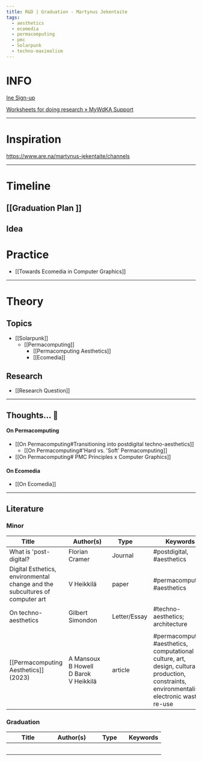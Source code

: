 ```yaml
---
title: R&D | Graduation - Martynus Jekentaite
tags:
  - aesthetics
  - ecomedia
  - permacomputing
  - pmc
  - Solarpunk
  - techno-maximalism
---
```

# INFO

[Ine Sign-up](https://pad.riseup.net/p/DCresearch-Ine-keep)

[Worksheets for doing research » MyWdKA Support](https://static.mywdka.nl/researchstation/2024/02/15/9523/)

___
# Inspiration

https://www.are.na/martynus-jekentaite/channels


___

# Timeline

## [[Graduation Plan ]]
## Idea




# Practice

- [[Towards Ecomedia in Computer Graphics]]


___
# Theory

## Topics

- [[Solarpunk]]
	- [[Permacomputing]]
	  - [[Permacomputing Aesthetics]]
	  - [[Ecomedia]]


## Research

- [[Research Question]]


___

## Thoughts... 💭

#### On Permacomputing

- [[On Permacomputing#Transitioning into postdigital techno-aesthetics]]
    - [[On Permacomputing#'Hard vs. 'Soft' Permacomputing]] <br>
- [[On Permacomputing# PMC Principles x Computer Graphics]]

#### On Ecomedia

- [[On Ecomedia]]
___
## Literature

### Minor

| <div style="width:100px">Title</div>                                        | <div style="width:100px">Author(s)</div>        | <div style="width:70px">Type</div> | Keywords                                                                                                                                       |     |
| --------------------------------------------------------------------------- | ----------------------------------------------- | ---------------------------------- | ---------------------------------------------------------------------------------------------------------------------------------------------- | --- |
| What is 'post-digital?                                                      | Florian Cramer                                  | Journal                            | #postdigital, #aesthetics                                                                                                                      |     |
| Digital Esthetics, environmental change and the subcultures of computer art | V Heikkilä                                      | paper                              | #permacomputing,<br> #aesthetics                                                                                                               |     |
| On techno-aesthetics                                                        | Gilbert Simondon                                | Letter/Essay                       | #techno-aesthetics; architecture                                                                                                               |     |
|                                                                             |                                                 |                                    |                                                                                                                                                |     |
| [[Permacomputing Aesthetics]] (2023)                                        | A Mansoux<br>B Howell<br>D Barok<br> V Heikkilä | article                            | #permacomputing, #aesthetics, computational culture, art, design, cultural production, constraints, environmentalism, electronic waste, re-use |     |


### Graduation


| <div style="width:100px">Title</div> | <div style="width:100px">Author(s)</div> | <div style="width:70px">Type</div> | Keywords |
| ------------------------------------ | ---------------------------------------- | ---------------------------------- | -------- |
|                                      |                                          |                                    |          |
|                                      |                                          |                                    |          |
|                                      |                                          |                                    |          |
|                                      |                                          |                                    |          |
|                                      |                                          |                                    |          |
